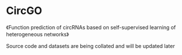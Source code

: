 # CircGO



《Function prediction of circRNAs based on self-supervised learning of heterogeneous networks》


Source code and datasets are being collated and will be updated later


